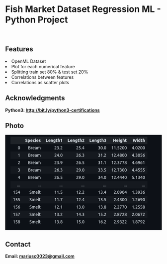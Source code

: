 <h1> Fish Market Dataset Regression ML - Python Project</h1>
<br>
<h2>Features</h2>
<li>OpenML Dataset</li>
<li>Plot for each numerical feature</li>
<li>Splitting train set 80% & test set 20%</li>
<li>Correlations between features</li>
<li>Correlations as scatter plots</li>
<h2>Acknowledgments</h2>

<b> Python3: http://bit.ly/python3-certifications <b>
<br>


<h2>Photo</h2>
<img src="photo.png">
<br>


<h2>Contact</h2>

<b> Email: mariusc0023@gmail.com </b>
